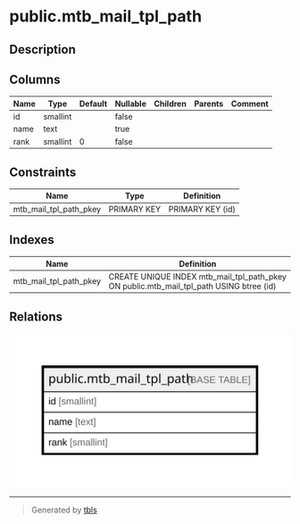 # public.mtb_mail_tpl_path

## Description

## Columns

| Name | Type | Default | Nullable | Children | Parents | Comment |
| ---- | ---- | ------- | -------- | -------- | ------- | ------- |
| id | smallint |  | false |  |  |  |
| name | text |  | true |  |  |  |
| rank | smallint | 0 | false |  |  |  |

## Constraints

| Name | Type | Definition |
| ---- | ---- | ---------- |
| mtb_mail_tpl_path_pkey | PRIMARY KEY | PRIMARY KEY (id) |

## Indexes

| Name | Definition |
| ---- | ---------- |
| mtb_mail_tpl_path_pkey | CREATE UNIQUE INDEX mtb_mail_tpl_path_pkey ON public.mtb_mail_tpl_path USING btree (id) |

## Relations

![er](public.mtb_mail_tpl_path.svg)

---

> Generated by [tbls](https://github.com/k1LoW/tbls)
